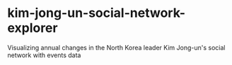 # kim-jong-un-social-network-explorer
Visualizing annual changes in the North Korea leader Kim Jong-un's social network with events data
